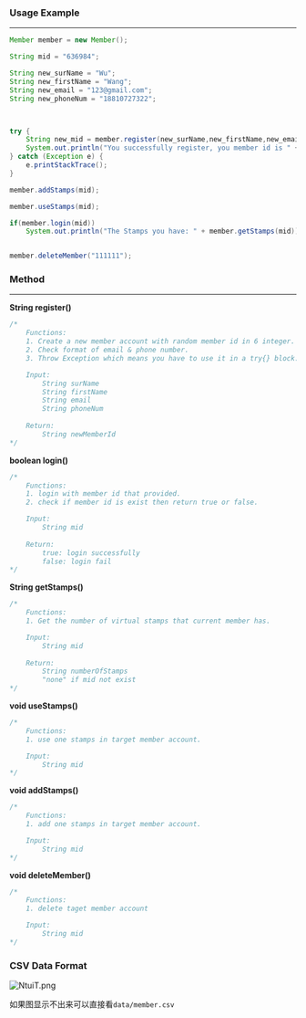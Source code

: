 ### Usage Example

----

```java
Member member = new Member();

String mid = "636984";

String new_surName = "Wu";
String new_firstName = "Wang";
String new_email = "123@gmail.com";
String new_phoneNum = "18810727322";



try {
    String new_mid = member.register(new_surName,new_firstName,new_email,new_phoneNum);
    System.out.println("You successfully register, you member id is " + new_mid);
} catch (Exception e) {
    e.printStackTrace();
}

member.addStamps(mid);

member.useStamps(mid);

if(member.login(mid))
    System.out.println("The Stamps you have: " + member.getStamps(mid));


member.deleteMember("111111");
```



### Method

----

**String register()**

```java
/*
	Functions: 
	1. Create a new member account with random member id in 6 integer.
	2. Check format of email & phone number.
    3. Throw Exception which means you have to use it in a try{} block.

	Input:
        String surName
        String firstName
        String email
        String phoneNum
     
    Return:
    	String newMemberId
*/
```

**boolean login()**

```java
/*
	Functions: 
	1. login with member id that provided.
	2. check if member id is exist then return true or false.

	Input:
        String mid
     
    Return:
    	true: login successfully
    	false: login fail
*/
```

**String getStamps()**

```java
/*
	Functions: 
	1. Get the number of virtual stamps that current member has.

	Input:
        String mid
     
    Return:
    	String numberOfStamps
    	"none" if mid not exist
*/
```

**void useStamps()**

```java
/*
	Functions: 
	1. use one stamps in target member account.

	Input:
        String mid
*/
```

**void addStamps()**

```java
/*
	Functions: 
	1. add one stamps in target member account.

	Input:
        String mid
*/
```

**void deleteMember()**

```java
/*
	Functions: 
	1. delete taget member account

	Input:
        String mid
*/
```



### CSV Data Format

![NtuiT.png](https://cdn.img.wenhairu.com/images/2020/04/14/NtuiT.png)

如果图显示不出来可以直接看``data/member.csv``
